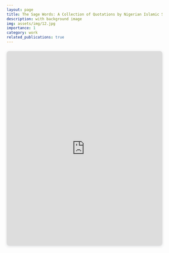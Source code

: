 ```yaml
---
layout: page
title: The Sage Words: A Collection of Quotations by Nigerian Islamic Scholars
description: with background image
img: assets/img/12.jpg
importance: 1
category: work
related_publications: true
---
```



<div style="position: relative; width: 100%; height: 0; padding-top: 125.0000%;
 padding-bottom: 0; box-shadow: 0 2px 8px 0 rgba(63,69,81,0.16); margin-top: 1.6em; margin-bottom: 0.9em; overflow: hidden;
 border-radius: 8px; will-change: transform;">
  <iframe loading="lazy" style="position: absolute; width: 100%; height: 100%; top: 0; left: 0; border: none; padding: 0;margin: 0;"
    src="https://www.canva.com/design/DAFplkP0V1M/3f_Zg0eKWFjwTVgDY6RShw/view?embed" allowfullscreen="allowfullscreen" allow="fullscreen">
  </iframe>
</div>